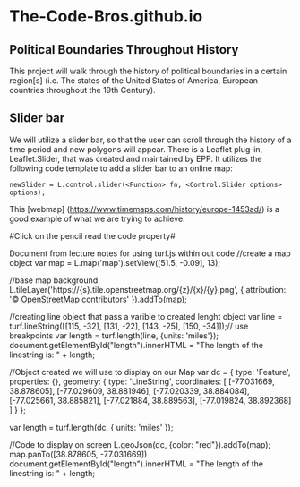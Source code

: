 # The-Code-Bros.github.io

## Political Boundaries Throughout History
This project will walk through the history of political boundaries in a certain region[s]
(i.e. The states of the United States of America, European countries throughout the 19th Century).

## Slider bar
We will utilize a slider bar, so that the user can scroll through the history of a
time period and new polygons will appear. There is a Leaflet plug-in, Leaflet.Slider,
that was created and maintained by EPP. It utilizes the following code template to
add a slider bar to an online map:

```
newSlider = L.control.slider(<Function> fn, <Control.Slider options> options);
```

This [webmap] (https://www.timemaps.com/history/europe-1453ad/) is a good example of what we are trying to achieve.

#Click on the pencil read the code property#

Document from lecture notes for using turf.js within out code
//create a map object
var map = L.map('map').setView([51.5, -0.09], 13);

//base map background
	L.tileLayer('https://{s}.tile.openstreetmap.org/{z}/{x}/{y}.png', {
		attribution: '&copy; <a href="https://www.openstreetmap.org/copyright">OpenStreetMap</a> contributors'
	}).addTo(map);



//creating line object that pass a varible to created lenght object
var line = turf.lineString([[115, -32], [131, -22], [143, -25], [150, -34]]);// use breakpoints
var length = turf.length(line, {units: 'miles'});
document.getElementById("length").innerHTML = "The length of the linestring is: " + length;

//Object created we will use to display on our Map
var dc = {
  type: 'Feature',
  properties: {},
  geometry: {
    type: 'LineString',
    coordinates: [
      [-77.031669, 38.878605],
      [-77.029609, 38.881946],
      [-77.020339, 38.884084],
      [-77.025661, 38.885821],
      [-77.021884, 38.889563],
      [-77.019824, 38.892368]
    ]
  }
};

var length = turf.length(dc, { units: 'miles' });

//Code to display on screen
L.geoJson(dc, {color: "red"}).addTo(map);
map.panTo([38.878605, -77.031669])
document.getElementById("length").innerHTML = "The length of the linestring is: " + length;
